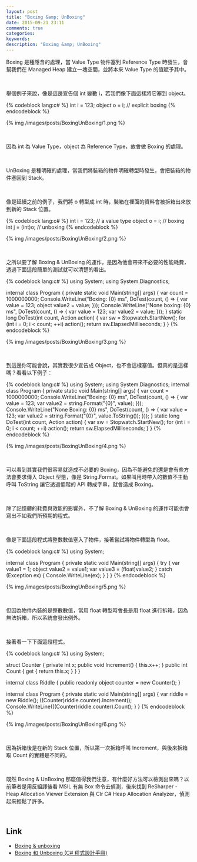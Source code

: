 ```yaml
---
layout: post
title: "Boxing &amp; UnBoxing"
date: 2015-09-21 23:11
comments: true
categories: 
keywords: 
description: "Boxing &amp; UnBoxing"
---
```


Boxing 是種隱含的處理，當 Value Type 物件塞到 Reference Type 時發生，會幫我們在 Managed Heap 建立一塊空間，並將本來 Value Type 的值賦予其中。  

<!-- More -->

<br/>

舉個例子來說，像是這邊宣告個 int 變數 i，若我們像下面這樣將它塞到 object。  

{% codeblock lang:c# %}
int i = 123; 
object o = i; // explicit boxing
{% endcodeblock %}

{% img /images/posts/BoxingUnBoxing/1.png %}

<br/>


因為 int 為 Value Type，object 為 Reference Type，故會做 Boxing 的處理。  

<br/>


UnBoxing 是種明確的處理，當我們將裝箱的物件明確轉型時發生，會把裝箱的物件塞回到 Stack。  

<br/>


像是延續之前的例子，我們將 o 轉型成 int 時，裝箱在裡面的資料會被拆箱出來放到新的 Stack 位置。  

{% codeblock lang:c# %}
int i = 123; // a value type 
object o = i; // boxing 
int j = (int)o; // unboxing
{% endcodeblock %}

{% img /images/posts/BoxingUnBoxing/2.png %}

<br/>


之所以要了解 Boxing & UnBoxing 的運作，是因為他會帶來不必要的性能耗費，透過下面這段簡單的測試就可以清楚的看出。  

{% codeblock lang:c# %}
using System; 
using System.Diagnostics; 

internal class Program { 
    private static void Main(string[] args) { 
        var count = 1000000000; 
        Console.WriteLine(“Boxing: {0} ms", 
        DoTest(count, () => { 
            var value = 123; 
            object value2 = value; 
        })); 
        Console.WriteLine(“None boxing: {0} ms", 
        DoTest(count, () => { 
            var value = 123; 
            var value2 = value; 
        })); 
    } 
    static long DoTest(int count, Action action) { 
        var sw = Stopwatch.StartNew(); 
        for (int i = 0; i < count; ++i) action(); 
        return sw.ElapsedMilliseconds; 
    } 
}
{% endcodeblock %}

{% img /images/posts/BoxingUnBoxing/3.png %}

<br/>


到這邊你可能會說，其實我很少宣告成 Object，也不會這樣塞值。但真的是這樣嗎？看看以下例子：  

{% codeblock lang:c# %}
using System; 
using System.Diagnostics; 
internal class Program { 
    private static void Main(string[] args) { 
        var count = 1000000000; 
        Console.WriteLine("Boxing: {0} ms", 
        DoTest(count, () => { 
            var value = 123; 
            var value2 = string.Format("{0}", value); 
        })); 
        Console.WriteLine("None Boxing: {0} ms", 
        DoTest(count, () => { 
            var value = 123; 
            var value2 = string.Format("{0}", value.ToString()); 
        })); 
    } 
    static long DoTest(int count, Action action) { 
        var sw = Stopwatch.StartNew(); 
        for (int i = 0; i < count; ++i) action(); 
        return sw.ElapsedMilliseconds; 
    } 
}
{% endcodeblock %}

{% img /images/posts/BoxingUnBoxing/4.png %}

<br/>


可以看到其實我們很容易就造成不必要的 Boxing，因為不能避免的還是會有些方法會要求傳入 Object 型態，像是 String.Format。如果叫用時帶入的數值不主動呼叫 ToString 讓它透過低階的 API 轉成字串，就會造成 Boxing。

<br/>


除了記憶體的耗費與效能的影響外，不了解 Boxing & UnBoxing 的運作可能也會寫出不如我們所預期的程式。  

<br/>


像是下面這段程式將整數數值塞入了物件，接著嘗試將物件轉型為 float。  

{% codeblock lang:c# %}
using System; 

internal class Program { 
    private static void Main(string[] args) 
    { 
        try { 
            var value1 = 1; 
            object value2 = value1; 
            var value3 = (float)value2; 
        } catch (Exception ex) { 
            Console.WriteLine(ex); 
        } 
    } 
}
{% endcodeblock %}

{% img /images/posts/BoxingUnBoxing/5.png %}

<br/>


但因為物件內裝的是整數數值，當用 float 轉型時會長是用 float 進行拆箱，因為無法拆箱，所以系統會發出例外。  

<br/>


接著看一下下面這段程式。    

{% codeblock lang:c# %}
using System; 

struct Counter 
{ 
    private int x; 
    public void Increment() { this.x++; } 
    public int Count { get { return this.x; } } 
} 

internal class Riddle
 { 
    public readonly object counter = new Counter();
 } 

internal class Program 
{ 
    private static void Main(string[] args)
     { 
       var riddle = new Riddle(); 
       ((Counter)riddle.counter).Increment(); 
       Console.WriteLine(((Counter)riddle.counter).Count); 
    } 
}
{% endcodeblock %}

{% img /images/posts/BoxingUnBoxing/6.png %}

<br/>


因為拆箱後是在新的 Stack 位置，所以第一次拆箱呼叫 Increment，與後來拆箱取 Count 的實體是不同的。  

<br/>


既然 Boxing & UnBoxing 那麼值得我們注意，有什麼好方法可以檢測出來嗎？以前筆者是用反組譯後看 MSIL 有無 Box 命令去偵測，後來找到 ReSharper - Heap Allocation Viewer Extension 與 Clr C# Heap Allocation Analyzer，偵測起來輕鬆了許多。  

<br/>


Link
----
* [Boxing &amp; unboxing](http://www.slideshare.net/larrynung/boxing-unboxing)
* [Boxing 和 Unboxing (C# 程式設計手冊)](https://msdn.microsoft.com/zh-tw/library/yz2be5wk.aspx)
